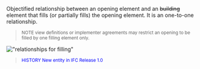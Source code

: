 ﻿Objectified relationship between an opening element and an ~~building~~ element that fills (or partially fills) the opening element. It is an one-to-one relationship.

> <small>NOTE view definitions or implementer agreements
        may restrict an opening to be filled by one filling
        element only.</small>
> 


!["relationships for filling"](../../../../../../figures/ifcrelfillselements-fig1.png "<small><br>
          Figure  The insertion of a door into a wall is
          represented by two separate relationships. First the
          door opening is created within the wall by
          <i>IfcWall(StandardCase) o-- IfcRelVoidsElement --o
          IfcOpeningElement</i>, then the door is inserted within
          the opening by <i>IfcOpeningElement o--
          IfcRelFillsElement --o IfcDoor</i>.</small>")

> <small><font color="#0000FF">HISTORY New entity in IFC
        Release 1.0</font></small>
>
